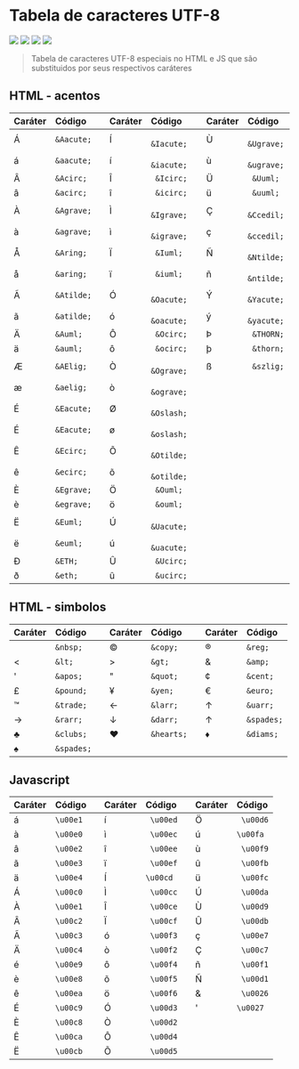 # Tabela de caracteres UTF-8
<div>
    <img src="https://img.shields.io/github/languages/count/MatheusPrudente/special-character-codes"/>
    <img src="https://img.shields.io/github/repo-size/MatheusPrudente/special-character-codes"/>
    <img src="https://img.shields.io/github/last-commit/MatheusPrudente/special-character-codes"/>
    <img src="https://img.shields.io/github/issues/MatheusPrudente/special-character-codes"/>
</div>

> Tabela de caracteres UTF-8 especiais no HTML e JS que são substituidos por seus respectivos caráteres

## HTML - acentos

| Caráter   | Código         |           | Caráter   | Código         |           | Caráter   | Código         |
| :-------- | :--------------|:----------| :-------- | :--------------|:----------| :-------- | :--------------|
| &Aacute;  | ```&Aacute;``` |           | &Iacute;  | ``` &Iacute;```|           | &Ugrave;  | ``` &Ugrave;```|
| &aacute;  | ```&aacute;``` |           | &iacute;  | ``` &iacute;```|           | &ugrave;  | ``` &ugrave;```|
| &Acirc;   | ```&Acirc;```  |           | &Icirc;   |  ``` &Icirc;```|           | &Uuml;    | ``` &Uuml;```  |
| &acirc;   | ```&acirc;```  |           | &icirc;   |  ``` &icirc;```|           | &uuml;    | ``` &uuml;```  |
| &Agrave;  | ```&Agrave;``` |           | &Igrave;  | ``` &Igrave;```|           |     Ç     | ``` &Ccedil;```|
| &agrave;  | ```&agrave;``` |           | &igrave;  | ``` &igrave;```|           |     ç     | ``` &ccedil;```|
| &Aring;   | ```&Aring;```  |           | &Iuml;    | ``` &Iuml;```  |           |     Ñ     | ``` &Ntilde;```|
| &aring;   | ```&aring;```  |           | &iuml;    | ``` &iuml;```  |           |     ñ     | ``` &ntilde;```|
| &Atilde;  | ```&Atilde;``` |           | &Oacute;  | ``` &Oacute;```|           |     Ý     | ``` &Yacute;```|
| &atilde;  | ```&atilde;``` |           | &oacute;  | ``` &oacute;```|           |     ý     | ``` &yacute;```|
| &Auml;    | ```&Auml;```   |           | &Ocirc;   | ``` &Ocirc;``` |           |     Þ     | ``` &THORN;``` |
| &auml;    | ```&auml;```   |           | &ocirc;   | ``` &ocirc;``` |           |     þ     | ``` &thorn;``` |
| &AElig;   | ```&AElig;```  |           | &Ograve;  | ``` &Ograve;```|           |     ß     | ``` &szlig;``` |
| &aelig;   | ```&aelig;```  |           | &ograve;  | ``` &ograve;```|
| &Eacute;  | ```&Eacute;``` |           | &Oslash;  | ``` &Oslash;```|
| &Eacute;  | ```&Eacute;``` |           | &oslash;  | ``` &oslash;```|
| &Ecirc;   | ```&Ecirc;```  |           | &Otilde;  | ``` &Otilde;```|
| &ecirc;   | ```&ecirc;```  |           | &otilde;  | ``` &otilde;```|
| &Egrave;  | ```&Egrave;``` |           | &Ouml;    | ``` &Ouml;```  |
| &egrave;  | ```&egrave;``` |           | &ouml;    | ``` &ouml;```  |
| &Euml;    | ```&Euml;```   |           | &Uacute;  | ``` &Uacute;```|
| &euml;    | ```&euml;```   |           | &uacute;  | ``` &uacute;```|
| &ETH;     | ```&ETH;```    |           | &Ucirc;   | ``` &Ucirc;``` |
| &eth;     | ```&eth;```    |           | &ucirc;   | ``` &ucirc;``` |


## HTML - simbolos

| Caráter   | Código         |           | Caráter   | Código         |           | Caráter   | Código         |
| :-------- | :--------------|:----------| :-------- | :--------------|:----------| :-------- | :--------------|
| &nbsp;    | ```&nbsp;```   |           |  &copy;   | ```&copy;```   |           |  &reg;    | ```&reg;```    |
| &lt;      | ```&lt;```     |           |  &gt;     | ```&gt;```     |           |  &amp;    | ```&amp;```    |
| &apos;    | ```&apos;```   |           |  &quot;   | ```&quot;```   |           |  &cent;   | ```&cent;```   |
| &pound;   | ```&pound;```  |           |  &yen;    | ```&yen;```    |           |  &euro;   | ```&euro;```   |
| &trade;   | ```&trade;```  |           |  &larr;   | ```&larr;```   |           |  &uarr;   | ```&uarr;```   |
| &rarr;    | ```&rarr;```   |           |  &darr;   | ```&darr;```   |           |  &uarr;   | ```&spades;``` |
| &clubs;   | ```&clubs;```  |           |  &hearts; | ```&hearts;``` |           |  &diams;   | ```&diams;``` |
| &spades;  |  ```&spades;```|

## Javascript

| Caráter   | Código         |           | Caráter   | Código         |           | Caráter   | Código         |
| :-------- | :--------------|:----------| :-------- | :--------------|:----------| :-------- | :--------------|
|     á     | ```\u00e1```   |           |     í     | ``` \u00ed```  |           |     Ö     | ``` \u00d6```  |
|     à     | ```\u00e0```   |           |     ì     | ``` \u00ec```  |           |     ú     | ``` \u00fa ``` |
|     â     | ```\u00e2```   |           |     î     | ``` \u00ee```  |           |     ù     | ``` \u00f9```  |
|     ã     | ```\u00e3```   |           |     ï     | ``` \u00ef```  |           |     û     | ``` \u00fb```  |
|     ä     | ```\u00e4```   |           |     Í     | ``` \u00cd ``` |           |     ü     | ``` \u00fc```  |
|     Á     | ```\u00c0```   |           |     Ì     | ``` \u00cc```  |           |     Ú     | ``` \u00da```  |
|     À     | ```\u00e1```   |           |     Î     | ``` \u00ce```  |           |     Ù     | ``` \u00d9```  |
|     Â     | ```\u00c2```   |           |     Ï     | ``` \u00cf```  |           |     Û     | ``` \u00db```  |
|     Ã     | ```\u00c3```   |           |     ó     | ``` \u00f3```  |           |     ç     | ``` \u00e7```  |
|     Ä     | ```\u00c4```   |           |     ò     | ``` \u00f2```  |           |     Ç     | ``` \u00c7```  |
|     é     | ```\u00e9```   |           |     ô     | ``` \u00f4```  |           |     ñ     | ``` \u00f1```  |
|     è     | ```\u00e8```   |           |     õ     | ``` \u00f5```  |           |     Ñ     | ``` \u00d1```  |
|     ê     | ```\u00ea```   |           |     ö     | ``` \u00f6```  |           |     &     | ``` \u0026```  |
|     É     | ```\u00c9```   |           |     Ó     | ``` \u00d3```  |           |     '     | ```\u0027```   |
|     È     | ```\u00c8```   |           |     Ò     | ``` \u00d2```  |           |
|     Ê     | ```\u00ca```   |           |     Ô     | ``` \u00d4```  |           |
|     Ë     | ```\u00cb```   |           |     Õ     | ``` \u00d5```  |           |
